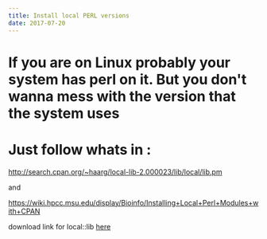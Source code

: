 ```yaml
---
title: Install local PERL versions
date: 2017-07-20
---
```

# If you are on Linux probably your system has perl on it. But you don't wanna mess with the version that the system uses
# Just follow whats in :
http://search.cpan.org/~haarg/local-lib-2.000023/lib/local/lib.pm

and

https://wiki.hpcc.msu.edu/display/Bioinfo/Installing+Local+Perl+Modules+with+CPAN

download link for local::lib <a href="../img/local-lib-2.000023.tar.gz"> here </a>
